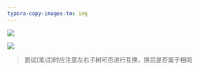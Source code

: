 ```yaml
---
typora-copy-images-to: img
---
```


![](F:\web前端\学习笔记\duyi\算法\img\二叉树的比较--完全相同(左右不能互换).png)



![](F:\web前端\学习笔记\duyi\算法\img\二叉树的比较--完全相同(左右不能互换).jpg)

> 面试(笔试)时应注意左右子树可否进行互换，换后是否属于相同